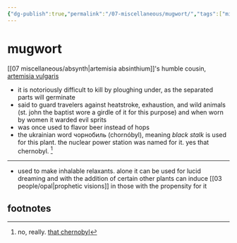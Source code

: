 ```yaml
---
{"dg-publish":true,"permalink":"/07-miscellaneous/mugwort/","tags":["misc","plants","drugs"],"created":"2024-12-27T15:00:20.326-06:00","updated":"2024-12-30T10:03:14.569-06:00"}
---
```


# mugwort
[[07 miscellaneous/absynth\|artemisia absinthium]]'s humble cousin, [artemisia vulgaris](https://en.wikipedia.org/wiki/Artemisia_vulgaris)
- it is notoriously difficult to kill by ploughing under, as the separated parts will germinate
- said to guard travelers against heatstroke, exhaustion, and wild animals (st. john the baptist wore a girdle of it for this purpose) and when worn by women it warded evil sprits
- was once used to flavor beer instead of hops
- the ukrainian word чорнобиль (chornóbyl), meaning *black stalk* is used for this plant. the nuclear power station was named for it. yes that chernobyl. [^1]
---
- used to make inhalable relaxants. alone it can be used for lucid dreaming and with the addition of certain other plants can induce [[03 people/opal\|prophetic visions]] in those with the propensity for it
## footnotes

[^1]: no, really. [that chernobyl](https://en.wikipedia.org/wiki/Chernobyl#Etymology)